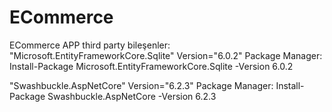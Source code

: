 # ECommerce
ECommerce APP
third party bileşenler:
"Microsoft.EntityFrameworkCore.Sqlite" Version="6.0.2"
Package Manager:
Install-Package Microsoft.EntityFrameworkCore.Sqlite -Version 6.0.2

"Swashbuckle.AspNetCore" Version="6.2.3"
Package Manager:
Install-Package Swashbuckle.AspNetCore -Version 6.2.3
